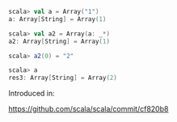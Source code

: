 ```scala
scala> val a = Array("1")
a: Array[String] = Array(1)

scala> val a2 = Array(a: _*)
a2: Array[String] = Array(1)

scala> a2(0) = "2"

scala> a
res3: Array[String] = Array(2)
```

Introduced in:

https://github.com/scala/scala/commit/cf820b8
